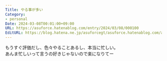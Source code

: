 ```yaml
---
Title: やる事が多い
Category:
- personal
Date: 2024-03-08T00:01:00+09:00
URL: https://asuforce.hatenablog.com/entry/2024/03/08/000100
EditURL: https://blog.hatena.ne.jp/asuforcegt/asuforce.hatenablog.com/atom/entry/6801883189088992187
---
```


もうすぐ評価だし、色々やることあるし、本当に忙しい。  
あんま忙しいって言うの好きじゃないので楽になりてー

